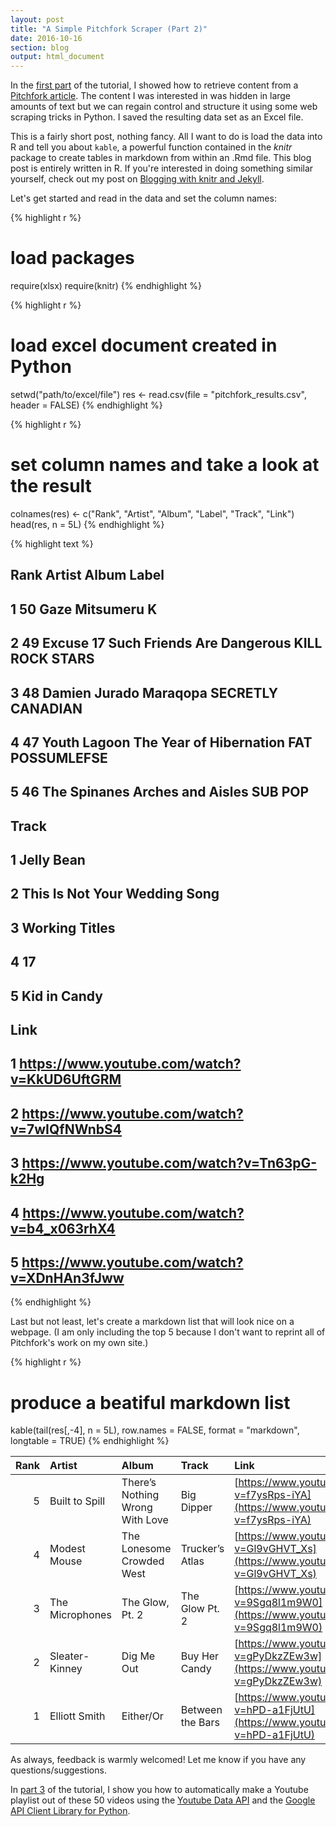 ```yaml
---
layout: post
title: "A Simple Pitchfork Scraper (Part 2)"
date: 2016-10-16
section: blog
output: html_document
---
```


In the [first part](../../../../../2016/10/16/a-simple-pitchfork-scraper-(part-1)) of the tutorial, I showed how to retrieve content from a [Pitchfork article](http://pitchfork.com/features/lists-and-guides/9932-the-50-best-indie-rock-albums-of-the-pacific-northwest/?page=1). The content I was interested in was hidden in large amounts of text but we can regain control and structure it using some web scraping tricks in Python. I saved the resulting data set as an Excel file.

This is a fairly short post, nothing fancy. All I want to do is load the data into R and tell you about `kable`, a powerful function contained in the *knitr* package to create tables in markdown from within an .Rmd file. This blog post is entirely written in R. If you're interested in doing something similar yourself, check out my post on [Blogging with knitr and Jekyll](../../../../../2016/05/22/blogging-with-knitr-and-jekyll).

Let's get started and read in the data and set the column names:


{% highlight r %}
# load packages
require(xlsx)
require(knitr)
{% endhighlight %}




{% highlight r %}
# load excel document created in Python
setwd("path/to/excel/file")
res <- read.csv(file = "pitchfork_results.csv", header = FALSE)
{% endhighlight %}


{% highlight r %}
# set column names and take a look at the result
colnames(res) <- c("Rank", "Artist", "Album", "Label", "Track", "Link")
head(res, n = 5L)
{% endhighlight %}



{% highlight text %}
##   Rank        Artist                      Album             Label
## 1   50          Gaze                  Mitsumeru                 K
## 2   49     Excuse 17 Such Friends Are Dangerous   KILL ROCK STARS
## 3   48 Damien Jurado                   Maraqopa SECRETLY CANADIAN
## 4   47  Youth Lagoon    The Year of Hibernation   FAT POSSUMLEFSE
## 5   46  The Spinanes          Arches and Aisles           SUB POP
##                           Track
## 1                    Jelly Bean
## 2 This Is Not Your Wedding Song
## 3                Working Titles
## 4                            17
## 5                  Kid in Candy
##                                          Link
## 1 https://www.youtube.com/watch?v=KkUD6UftGRM
## 2 https://www.youtube.com/watch?v=7wIQfNWnbS4
## 3 https://www.youtube.com/watch?v=Tn63pG-k2Hg
## 4 https://www.youtube.com/watch?v=b4_x063rhX4
## 5 https://www.youtube.com/watch?v=XDnHAn3fJww
{% endhighlight %}

Last but not least, let's create a markdown list that will look nice on a webpage. (I am only including the top 5 because I don't want to reprint all of Pitchfork's work on my own site.)


{% highlight r %}
# produce a beatiful markdown list
kable(tail(res[,-4], n = 5L), row.names = FALSE, format = "markdown", longtable = TRUE)
{% endhighlight %}


| Rank|Artist          |Album                           |Track            |Link                                        |
|----:|:---------------|:-------------------------------|:----------------|:-------------------------------------------|
|    5|Built to Spill  |There’s Nothing Wrong With Love |Big Dipper       |[https://www.youtube.com/watch?v=f7ysRps-iYA](https://www.youtube.com/watch?v=f7ysRps-iYA) |
|    4|Modest Mouse    |The Lonesome Crowded West       |Trucker’s Atlas  |[https://www.youtube.com/watch?v=Gl9vGHVT_Xs](https://www.youtube.com/watch?v=Gl9vGHVT_Xs) |
|    3|The Microphones |The Glow, Pt. 2                 |The Glow Pt. 2   |[https://www.youtube.com/watch?v=9Sgq8l1m9W0](https://www.youtube.com/watch?v=9Sgq8l1m9W0) |
|    2|Sleater-Kinney  |Dig Me Out                      |Buy Her Candy    |[https://www.youtube.com/watch?v=gPyDkzZEw3w](https://www.youtube.com/watch?v=gPyDkzZEw3w) |
|    1|Elliott Smith   |Either/Or                       |Between the Bars |[https://www.youtube.com/watch?v=hPD-a1FjUtU](https://www.youtube.com/watch?v=hPD-a1FjUtU) |


As always, feedback is warmly welcomed! Let me know if you have any questions/suggestions. 

In [part 3](../../../../../2016/10/19/a-simple-pitchfork-scraper-(part-3)) of the tutorial, I show you how to automatically make a Youtube playlist out of these 50 videos using the [Youtube Data API](https://developers.google.com/youtube/v3/) and the [Google API Client Library for Python](https://developers.google.com/api-client-library/python/). 

